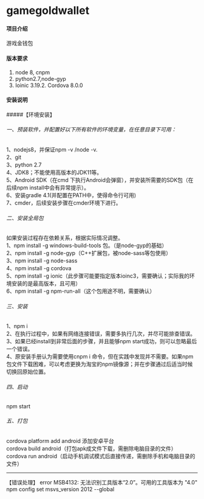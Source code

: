 # gamegoldwallet

#### 项目介绍

游戏金钱包

#### 版本要求

1.  node 8, cnpm  
2.  python2.7,node-gyp  
3.  Ioinic 3.19.2. Cordova 8.0.0  

#### 安装说明

#####【环境安装】

###### 一、预装软件，并配置好以下所有软件的环境变量，在任意目录下可用：
1、nodejs8，并保证npm -v /node -v.  
2、git  
3、python 2.7  
4、JDK8；不能使用高版本的JDK11等。  
5、Android SDK（在cmd 下执行Android会弹窗），并安装所需要的SDK包（在后续npm install中会有异常提示）。  
6、安装gradle 4.1(并配置在PATH中，使得命令行可用)   
7、cmder，后续安装步骤在cmder环境下进行。  

###### 二、安装全局包

如果安装过程存在依赖关系，根据实际情况调整。   
1、npm install -g windows-build-tools 包。（是node-gyp的基础）   
2、npm install -g node-gyp（C++扩展包，被node-sass等包使用）   
3、npm install -g node-sass   
4、npm install -g cordova   
5、npm install -g ionic（此步骤可能要指定版本ioinc3，需要确认；实际我的环境安装的是最高版本，且可用）   
6、npm install -g npm-run-all（这个包用途不明，需要确认）   

###### 三、安装

1、npm i   
2、在执行过程中，如果有网络连接错误，需要多执行几次，并尽可能排查错误。   
3、如果已经install到非常后面的步骤，并且能够npm start成功，则可以忽略最后一个错误。   
4、原安装手册认为需要使用cnpm i 命令，但在实践中发现并不需要。如果npm包文件下载困难，可以考虑更换为淘宝的npm镜像源；并在步骤通过后适当时候切换回原始位置。   

###### 四、启动

npm start   

###### 五、打包

cordova platform add android 添加安卓平台   
cordova build android（打包apk成文件下载，需删除电脑目录的文件）   
cordova run android（启动手机调试模式后直接传递，需删除手机和电脑目录的文件）   

--------------------------------------------------------------------------------

【错误处理】
error MSB4132: 无法识别工具版本“2.0”。可用的工具版本为 "4.0"   
npm config set msvs_version 2012 --global	   
